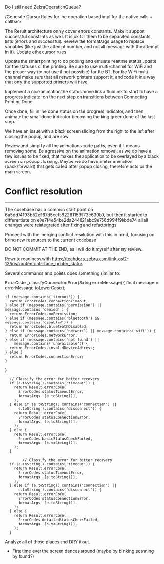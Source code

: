 Do I still need ZebraOperationQueue?

/Generate Cursor Rules for the operation based impl for the native calls + callback


The Result architecture onnly cover errors constants. Make it support successful constants as well. It is ok for them to be separated constants lists (errors and successful). Review the formatArgs usage to replace variables (like just the attempt number, and not all message with the attempt in it). Update ethe cursor rules

Update the smart printing to do pooling and emulate realtime status update for the statuses of the printing. Be sure to use multi-channel for WiFi and the proper way (or not use if not possible) for the BT. For the WiFi multi-channel make sure that all network printers support it, and code it in a way that only the supported printers will have.

Implement a nice animation the status move link a fluid ink to start to have a progress indicator on the next step on transitions between Connecting Printing Done

Once done, fill in the done status on the progress indicator, and then animate the small done indicator becoming the bing green done of the last step.


We have an issue with a black screen sliding from the right to the left after closing the popup, and are now

Review and simplify all the animations code paths, even if it means removing some. Be agressive on the animation removal, as we do have a few issues to be fixed, that makes the application to be overlayed by a black screen on popup closeing. Maybe we do have a later animation (back/forward) that gets called after popup closing, therefore acts on the main screen.


# Conflict resolution
-------------------


The codebase had a common start point on 6a5dd74193b52e967d5cefb82261159973c639b0, but then it started to differentiate on e0e7f4e54be2da244821abc9e756d994f9bbde74 all all changes were reintegrated after fixing and refactorings

Proceed with the merging conflict resolution with this in mind, focusing on bring new resources to the current codebase

DO NOT COMMIT AT THE END, as I will do it myself after my review.

Rewrite readiness with https://techdocs.zebra.com/link-os/2-13/ios/content/interface_printer_status

Several commands and points does something similar to:

ErrorCode _classifyConnectionError(String errorMessage) {
    final message = errorMessage.toLowerCase();

    if (message.contains('timeout')) {
      return ErrorCodes.connectionTimeout;
    } else if (message.contains('permission') || message.contains('denied')) {
      return ErrorCodes.noPermission;
    } else if (message.contains('bluetooth') && message.contains('disabled')) {
      return ErrorCodes.bluetoothDisabled;
    } else if (message.contains('network') || message.contains('wifi')) {
      return ErrorCodes.networkError;
    } else if (message.contains('not found') ||
        message.contains('unavailable')) {
      return ErrorCodes.invalidDeviceAddress;
    } else {
      return ErrorCodes.connectionError;
    }
  }


      // Classify the error for better recovery
      if (e.toString().contains('timeout')) {
        return Result.errorCode(
          ErrorCodes.statusTimeoutError,
          formatArgs: [e.toString()],
        );
      } else if (e.toString().contains('connection') ||
          e.toString().contains('disconnect')) {
        return Result.errorCode(
          ErrorCodes.statusConnectionError,
          formatArgs: [e.toString()],
        );
      } else {
        return Result.errorCode(
          ErrorCodes.basicStatusCheckFailed,
          formatArgs: [e.toString()],
        );
      }

            // Classify the error for better recovery
      if (e.toString().contains('timeout')) {
        return Result.errorCode(
          ErrorCodes.statusTimeoutError,
          formatArgs: [e.toString()],
        );
      } else if (e.toString().contains('connection') ||
          e.toString().contains('disconnect')) {
        return Result.errorCode(
          ErrorCodes.statusConnectionError,
          formatArgs: [e.toString()],
        );
      } else {
        return Result.errorCode(
          ErrorCodes.detailedStatusCheckFailed,
          formatArgs: [e.toString()],
        );
      }
  Analyze all of those places and DRY it out.


  - First time ever the screen dances around (maybe by blinking scanning by found?)